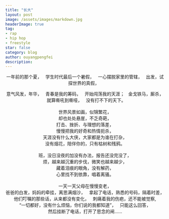 ```yaml
---
title: "长大"
layout: post
image: /assets/images/markdown.jpg
headerImage: true
tag:
- rap
- hip hop
- freestyle
star: false
category: blog
author: ouyangpengfei
description: 
---
```


<center>
    
一年前的那个夏，   
学生时代最后一个暑假，  
一心摆脱家里的管辖，  
出发，试探世界的真假，  

意气风发，年华，  
青春是我的筹码，  
开始闯荡我的天涯；  
金戈铁马，厮杀，  
就算嘶吼到嘶哑，  
没有打不下的天下。  
   
世界风景如画，似锦繁花，  
却也处处悬崖，不乏奇葩，  
打击、挫折、与理想的落差，  
慢慢把我的好奇和热情扼杀，  
天涯没有什么大侠，大家都是为谁在打杂，  
没有烟花，陪伴你的，只有枯树和残鸦。  
   
班，没日没夜的加没有办法，报告还没完没了，  
烦，越来越沉重的步伐，微笑也越来越少，  
藏着泪痕的眼角，没有解药，  
心里找不到依靠，唱着离骚。  
   
一天一天父母在慢慢变老，  
爸爸的白发，妈妈的牵挂，离思满烟沙，  
拿起了电话，熟悉的号码，隔着时差，  
他们叮嘱的那些话，从来都没有变化，  
刺痛着我的伤疤，还不能被觉察,  
“一切都好，没有什么烦恼，你们说的我都知道”，  
只能这么回答，  
然后挂断了电话，打开了思念的闸……  
</center>
